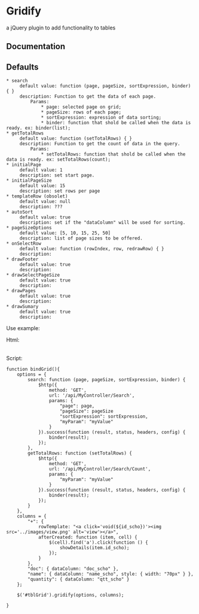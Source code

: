 ﻿# Gridify

a jQuery plugin to add functionality to tables

## Documentation

## Defaults
    * search
         default value: function (page, pageSize, sortExpression, binder) { }
         description: Function to get the data of each page.
             Params:
                 * page: selected page on grid;
                 * pageSize: rows of each page;
                 * sortExpression: expression of data sorting;
                 * binder: function that shold be called when the data is ready. ex: binder(list); 
    * getTotalRows
         default value: function (setTotalRows) { }
         description: Function to get the count of data in the query.
             Params:
                 * setTotalRows: function that shold be called when the data is ready. ex: setTotalRows(count); 
    * initialPage
         default value: 1
         description: set start page.
    * initialPageSize
         default value: 15
         description: set rows per page
    * templateRow (obsolet)
         default value: null
         description: ???
    * autoSort
         default value: true
         description: set if the "dataColumn" will be used for sorting.
    * pageSizeOptions
         default value: [5, 10, 15, 25, 50]
         description: list of page sizes to be offered.
    * onSelectRow
         default value: function (rowIndex, row, redrawRow) { }
         description: 
    * drawFooter
         default value: true
         description: 
    * drawSelectPageSize
         default value: true
         description: 
    * drawPages
         default value: true
         description: 
    * drawSumary
         default value: true
         description: 

Use example:

Html:
    <table id="tblGrid"></table>

Script:

    function bindGrid(){
        options = {
            search: function (page, pageSize, sortExpression, binder) {
                $http({
                    method: 'GET',
                    url: '/api/MyController/Search',
                    params: {
                        "page": page,
                        "pageSize": pageSize
                        "sortExpression": sortExpression,
                        "myParam": "myValue"
                    }
                }).success(function (result, status, headers, config) {
                    binder(result);
                });
            },
            getTotalRows: function (setTotalRows) {
                $http({
                    method: 'GET',
                    url: '/api/MyController/Search/Count',
                    params: {
                        "myParam": "myValue"
                    }
                }).success(function (result, status, headers, config) {
                    binder(result);
                });
            }
        },
        columns = {
            "+": {
                rowTemplate: "<a click='void(${id_scho})'><img src='../images/view.png' alt='view'></a>",
                afterCreated: function (item, cell) {
                    $(cell).find('a').click(function () { 
                        showDetails(item.id_scho);
                    });
                }
            },
            "doc": { dataColumn: "doc_scho" },
            "name": { dataColumn: "name_scho", style: { width: "70px" } },
            "quantity": { dataColumn: "qtt_scho" }
        };

        $('#tblGrid').gridify(options, columns);

    }